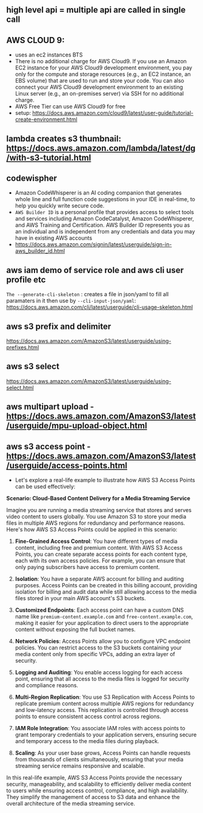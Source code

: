 ## high level api = multiple api are called in single call

## AWS CLOUD 9:
- uses an ec2 instances BTS
- There is no additional charge for AWS Cloud9. If you use an Amazon EC2 instance for your AWS Cloud9 development environment, you pay only for the compute and storage resources (e.g., an EC2 instance, an EBS volume) that are used to run and store your code. You can also connect your AWS Cloud9 development environment to an existing Linux server (e.g., an on-premises server) via SSH for no additional charge.
-  AWS Free Tier can use AWS Cloud9 for free
- setup: https://docs.aws.amazon.com/cloud9/latest/user-guide/tutorial-create-environment.html
## lambda creates s3 thumbnail: https://docs.aws.amazon.com/lambda/latest/dg/with-s3-tutorial.html

## codewispher
- Amazon CodeWhisperer is an AI coding companion that generates whole line and full function code suggestions in your IDE in real-time, to help you quickly write secure code.
- `AWS Builder ID` is a personal profile that provides access to select tools and services including Amazon CodeCatalyst, Amazon CodeWhisperer, and AWS Training and Certification. AWS Builder ID represents you as an individual and is independent from any credentials and data you may have in existing AWS accounts
- https://docs.aws.amazon.com/signin/latest/userguide/sign-in-aws_builder_id.html

## aws iam demo of service role and aws cli user profile etc
`The --generate-cli-skeleton` : creates a file in json/yaml to fill all paramaters in it then use by `--cli-input-json/yaml`:
https://docs.aws.amazon.com/cli/latest/userguide/cli-usage-skeleton.html

## aws s3 prefix and delimiter
https://docs.aws.amazon.com/AmazonS3/latest/userguide/using-prefixes.html

## aws s3 select 
https://docs.aws.amazon.com/AmazonS3/latest/userguide/using-select.html

## aws multipart upload - https://docs.aws.amazon.com/AmazonS3/latest/userguide/mpu-upload-object.html

## aws s3 access point - https://docs.aws.amazon.com/AmazonS3/latest/userguide/access-points.html
- Let's explore a real-life example to illustrate how AWS S3 Access Points can be used effectively:

**Scenario: Cloud-Based Content Delivery for a Media Streaming Service**

Imagine you are running a media streaming service that stores and serves video content to users globally. You use Amazon S3 to store your media files in multiple AWS regions for redundancy and performance reasons. Here's how AWS S3 Access Points could be applied in this scenario:

1. **Fine-Grained Access Control**: You have different types of media content, including free and premium content. With AWS S3 Access Points, you can create separate access points for each content type, each with its own access policies. For example, you can ensure that only paying subscribers have access to premium content.

2. **Isolation**: You have a separate AWS account for billing and auditing purposes. Access Points can be created in this billing account, providing isolation for billing and audit data while still allowing access to the media files stored in your main AWS account's S3 buckets.

3. **Customized Endpoints**: Each access point can have a custom DNS name like `premium-content.example.com` and `free-content.example.com`, making it easier for your application to direct users to the appropriate content without exposing the full bucket names.

4. **Network Policies**: Access Points allow you to configure VPC endpoint policies. You can restrict access to the S3 buckets containing your media content only from specific VPCs, adding an extra layer of security.

5. **Logging and Auditing**: You enable access logging for each access point, ensuring that all access to the media files is logged for security and compliance reasons.

6. **Multi-Region Replication**: You use S3 Replication with Access Points to replicate premium content across multiple AWS regions for redundancy and low-latency access. This replication is controlled through access points to ensure consistent access control across regions.

7. **IAM Role Integration**: You associate IAM roles with access points to grant temporary credentials to your application servers, ensuring secure and temporary access to the media files during playback.

8. **Scaling**: As your user base grows, Access Points can handle requests from thousands of clients simultaneously, ensuring that your media streaming service remains responsive and scalable.

In this real-life example, AWS S3 Access Points provide the necessary security, manageability, and scalability to efficiently deliver media content to users while ensuring access control, compliance, and high availability. They simplify the management of access to S3 data and enhance the overall architecture of the media streaming service.
